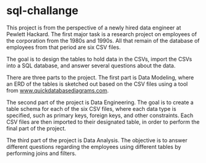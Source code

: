 # sql-challange
This project is from the perspective of a newly hired data engineer at Pewlett Hackard. The first major task is a research project on employees of the corporation from the 1980s and 1990s. All that remain of the database of employees from that period are six CSV files. 

The goal is to design the tables to hold data in the CSVs, import the CSVs into a SQL database, and answer several questions about the data. 

There are three parts to the project. The first part is Data Modeling, where an ERD of the tables is sketched out based on the CSV files using a tool from www.quickdatabasediagrams.com. 

The second part of the project is Data Engineering. The goal is to create a table schema for each of the six CSV files, where each data type is specified, such as primary keys, foreign keys, and other constraints. Each CSV files are then imported to their designated table, in order to perform the final part of the project. 

The third part of the project is Data Analysis. The objective is to answer different questions regarding the employees using different tables by performing joins and filters. 
